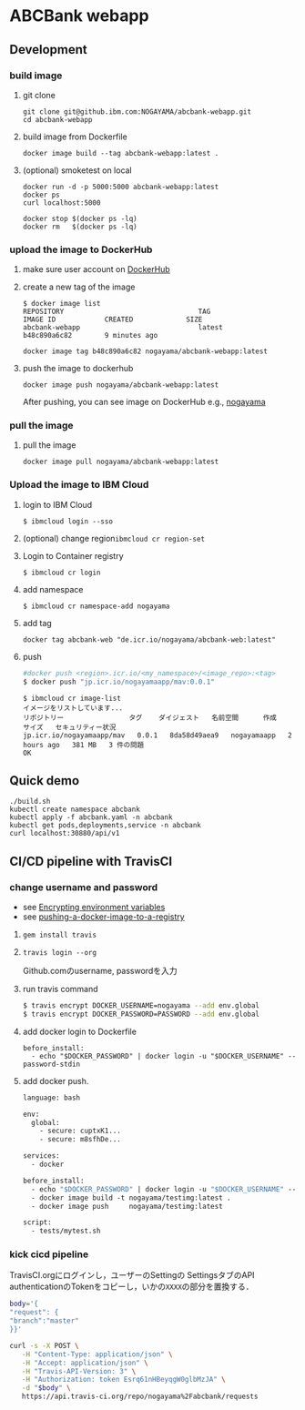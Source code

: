 # ABCBank webapp



## Development

### build image

1. git clone

    ```
    git clone git@github.ibm.com:NOGAYAMA/abcbank-webapp.git
    cd abcbank-webapp
    ```

1. build image from Dockerfile

    ```
    docker image build --tag abcbank-webapp:latest .
    ```

1. (optional) smoketest on local

    ```
    docker run -d -p 5000:5000 abcbank-webapp:latest
    docker ps 
    curl localhost:5000
    
    docker stop $(docker ps -lq)
    docker rm   $(docker ps -lq)
    ```

### upload the image to DockerHub

1. make sure user account on [DockerHub](https://hub.docker.com)

1. create a new tag of the image

    ```
    $ docker image list 
    REPOSITORY                                 TAG                 IMAGE ID            CREATED             SIZE
    abcbank-webapp                             latest              b48c890a6c82        9 minutes ago       
    ```

    ```
    docker image tag b48c890a6c82 nogayama/abcbank-webapp:latest
    ```

1. push the image to dockerhub

    ```
    docker image push nogayama/abcbank-webapp:latest
    ```

    After pushing, you can see image on DockerHub e.g., [nogayama](https://cloud.docker.com/u/nogayama/repository/docker/nogayama/abcbank-webapp)

### pull the image

1. pull the image

    ```
    docker image pull nogayama/abcbank-webapp:latest
    ```

### Upload the image to IBM Cloud

1. login to IBM Cloud

    ```
    $ ibmcloud login --sso
    ```

2. (optional) change region`ibmcloud cr region-set`

3. Login to Container registry

    ```
    $ ibmcloud cr login
    ```


3. add namespace

    ```
    $ ibmcloud cr namespace-add nogayama
    ```

4. add tag

    ```
    docker tag abcbank-web "de.icr.io/nogayama/abcbank-web:latest"
    ```

5. push

    ```bash
    #docker push <region>.icr.io/<my_namespace>/<image_repo>:<tag>
    $ docker push "jp.icr.io/nogayamaapp/mav:0.0.1"
    ```

    ```
    $ ibmcloud cr image-list
    イメージをリストしています...
    リポジトリー                タグ    ダイジェスト   名前空間      作成          サイズ   セキュリティー状況
    jp.icr.io/nogayamaapp/mav   0.0.1   8da58d49aea9   nogayamaapp   2 hours ago   381 MB   3 件の問題   
    OK
    ```

## Quick demo

```
./build.sh
kubectl create namespace abcbank
kubectl apply -f abcbank.yaml -n abcbank
kubectl get pods,deployments,service -n abcbank
curl localhost:30880/api/v1
```



## CI/CD pipeline with TravisCI



### change username and  password

- see [Encrypting environment variables](https://docs.travis-ci.com/user/environment-variables#encrypting-environment-variables)
- see [pushing-a-docker-image-to-a-registry](https://docs.travis-ci.com/user/docker/#pushing-a-docker-image-to-a-registry)





1. `gem install travis`
2. `travis login --org`

    Github.comのusername, passwordを入力
  
3. run travis command
	
	```bash
	$ travis encrypt DOCKER_USERNAME=nogayama --add env.global
	$ travis encrypt DOCKER_PASSWORD=PASSWORD --add env.global
	```
  
4. add docker login to Dockerfile

    ```
    before_install:
      - echo "$DOCKER_PASSWORD" | docker login -u "$DOCKER_USERNAME" --password-stdin
    ```

5. add docker push.

    ```dockerfile
    language: bash
    
    env:
      global:
        - secure: cuptxK1...
        - secure: m8sfhDe...
    
    services:
      - docker
    
    before_install:
      - echo "$DOCKER_PASSWORD" | docker login -u "$DOCKER_USERNAME" --password-stdin
      - docker image build -t nogayama/testimg:latest .
      - docker image push     nogayama/testimg:latest
    
    script:
      - tests/mytest.sh
    
    ```



### kick cicd pipeline



TravisCI.orgにログインし，ユーザーのSettingの SettingsタブのAPI authenticationのTokenをコピーし，いかの`XXXX`の部分を置換する．



```bash
body='{
"request": {
"branch":"master"
}}'

curl -s -X POST \
   -H "Content-Type: application/json" \
   -H "Accept: application/json" \
   -H "Travis-API-Version: 3" \
   -H "Authorization: token Esrq61nHBeyqgW0glbMzJA" \
   -d "$body" \
   https://api.travis-ci.org/repo/nogayama%2Fabcbank/requests


```

